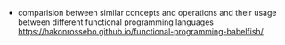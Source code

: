 - comparision between similar concepts and operations and their usage between different functional programming languages https://hakonrossebo.github.io/functional-programming-babelfish/
